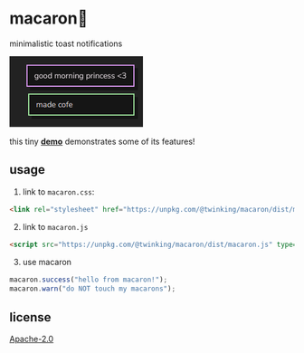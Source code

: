 # macaron🍩

minimalistic toast notifications

![scrot](.meta/scrot.png)

this tiny **[demo](https://twink.codeberg.page/macaron)** demonstrates some of its features!

## usage

1. link to `macaron.css`:

```html
<link rel="stylesheet" href="https://unpkg.com/@twinking/macaron/dist/macaron.css" type="text/css"/>
```

2. link to `macaron.js`

```html
<script src="https://unpkg.com/@twinking/macaron/dist/macaron.js" type="text/javascript"></script>
```

3. use macaron

```js
macaron.success("hello from macaron!");
macaron.warn("do NOT touch my macarons");
```

## license

[Apache-2.0](LICENSE)
